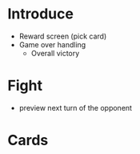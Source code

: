 


# Introduce
- Reward screen (pick card)
- Game over handling
    - Overall victory

# Fight
- preview next turn of the opponent

# Cards




